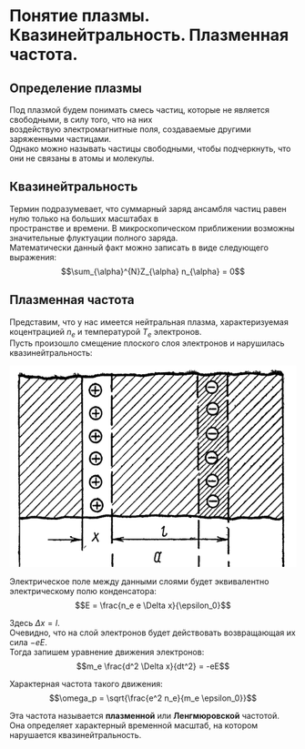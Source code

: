 # Понятие плазмы. Квазинейтральность. Плазменная частота.

## Определение плазмы
Под плазмой будем понимать смесь частиц, которые не является свободными, в силу того, что на них  
воздействую электромагнитные поля, создаваемые другими заряженными частицами.  
Однако можно называть частицы свободными, чтобы подчеркнуть, что они не связаны в атомы и молекулы.

## Квазинейтральность
Термин подразумевает, что суммарный заряд ансамбля частиц равен нулю только на больших масштабах в  
пространстве и времени. В микроскопическом приближении возможны значительные флуктуации полного заряда.  
Математически данный факт можно записать в виде следующего выражения:
$$\sum_{\alpha}^{N}Z_{\alpha} n_{\alpha} = 0$$

## Плазменная частота
Представим, что у нас имеется нейтральная плазма, характеризуемая коцентрацией $n_e$ и температурой $T_e$ электронов.  
Пусть произошло смещение плоского слоя электронов и нарушилась квазинейтральность:  

![Слои отрицательного и положительного объёмных зарядов (здеськ картинка)](../files/image.png)

Электрическое поле между данными слоями будет эквивалентно электрическому полю конденсатора:
$$E = \frac{n_e e \Delta x}{\epsilon_0}$$

Здесь $\Delta x = l$.  
Очевидно, что на слой электронов будет действовать возвращающая их сила $-eE$.  
Тогда запишем уравнение движения электронов:
$$m_e \frac{d^2 \Delta x}{dt^2} = -eE$$

Характерная частота такого движения:
$$\omega_p = \sqrt{\frac{e^2 n_e}{m_e \epsilon_0}}$$

Эта частота называется **плазменной** или **Ленгмюровской** частотой.  
Она определяет характерный временной масштаб, на котором нарушается квазинейтральность.